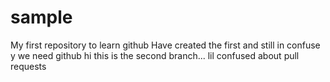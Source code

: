 # sample
My first repository to learn github
Have created the first and still in confuse y we need github
hi this is the second branch... lil confused about pull requests
